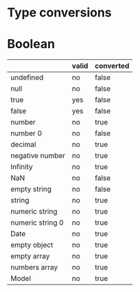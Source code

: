 Type conversions
===

# Boolean

|                  | valid | converted |
|------------------|-------|-----------|
| undefined        | no    | false     |
| null             | no    | false     |
| true             | yes   | false     |
| false            | yes   | false     |
| number           | no    | true      |
| number 0         | no    | false     |
| decimal          | no    | true      |
| negative number  | no    | true      |
| Infinity         | no    | true      |
| NaN              | no    | false     |
| empty string     | no    | false     |
| string           | no    | true      |
| numeric string   | no    | true      |
| numeric string 0 | no    | true      |
| Date             | no    | true      |
| empty object     | no    | true      |
| empty array      | no    | true      |
| numbers array    | no    | true      |
| Model            | no    | true      |
